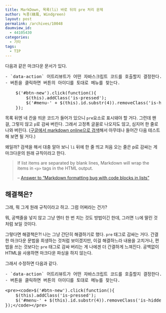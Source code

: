 ```yaml
---
title: MarkDown, 목록(li) 바로 뒤의 pre 처리 문제
author: 녹풍(綠風, Windgreen)
layout: post
permalink: /archives/10048
daumview_id:
  - 44105430
categories:
  - 기타
tags:
  - TIP
---
```

다음과 같은 마크다운 문서가 있다.

<pre>- `data-action` 어트리뷰트가 어떤 자바스크립트 코드를 호출할지 결정한다.
- 버튼을 클릭하면 버튼의 아이디를 토대로 메뉴를 찾는다.

    $('#btn-new').click(function(){
        $(this).addClass('is-pressed');
        $('#menu-' + $(this).id.substr(4)).removeClass('is-hidden');
    });</pre>

목록 뒤엔 네 칸을 띄운 코드가 들어가 있으니 `pre`요소로 표시돼야 할 거다. 그런데 왠걸, 그렇지 않고 `p`로 감싸 버린다. 그래서 고정폭 글꼴로 나오지도 않고, 심지어 한 줄로 나와 버린다. ([구글에서 markdown online으로 검색][1]해서 아무데나 들어간 다음 테스트해 보면 될 거다.)

왜일까? 검색을 해서 대충 알아 보니 `li` 뒤에 한 줄 띄고 처음 오는 줄은 p로 감싸는 게 마크다운의 원래 규칙이라고 한다.

> If list items are separated by blank lines, Markdown will wrap the items in `<p>` tags in the HTML output.
> 
> &#8211; [Answer to &#8220;Markdown formatting bug with code blocks in lists&#8221;][2]

## 해결책은?

그래, 뭐 그게 원래 규칙이라고 하고. 그럼 어쩌라는 건가?

뭐, 공백줄을 넣지 않고 그냥 엔터 한 번 치는 것도 방법이긴 한데, 그러면 `li`에 딸린 것처럼 보일 것이다.

그렇다면 해결책은?! 나는 그냥 간단히 해결하기로 했다. `pre` 태그로 감싸는 거다. 간결한 마크다운 문법을 희생하는 것처럼 보이겠지만, 이걸 해결하느라 내용을 고치거나, 편법을 쓰는 것보다는 `pre` 태그로 감싸 버리는 게 나에겐 더 간결하게 느껴진다. 공백없이 HTML을 사용하면 마크다운 파싱을 하지 않는다.

그래서 수정하면 다음과 같다.

<pre>- `data-action` 어트리뷰트가 어떤 자바스크립트 코드를 호출할지 결정한다.
- 버튼을 클릭하면 버튼의 아이디를 토대로 메뉴를 찾는다.

&lt;pre&gt;&lt;code&gt;$('#btn-new').click(function(){
    $(this).addClass('is-pressed');
    $('#menu-' + $(this).id.substr(4)).removeClass('is-hidden');
});&lt;/code&gt;&lt;/pre&gt;</pre>

 [1]: https://www.google.co.kr/search?q=markdown+online&aq=f&oq=markdown+online
 [2]: http://meta.stackoverflow.com/questions/19624/markdown-formatting-bug-with-code-blocks-in-lists/74115#74115